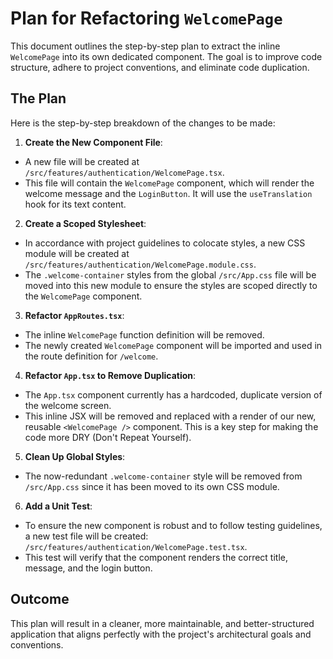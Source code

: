 # Plan for Refactoring `WelcomePage`

This document outlines the step-by-step plan to extract the inline `WelcomePage` into its own dedicated component. The goal is to improve code structure, adhere to project conventions, and eliminate code duplication.

## The Plan

Here is the step-by-step breakdown of the changes to be made:

1.  **Create the New Component File**:
  -   A new file will be created at `/src/features/authentication/WelcomePage.tsx`.
  -   This file will contain the `WelcomePage` component, which will render the welcome message and the `LoginButton`. It will use the `useTranslation` hook for its text content.

2.  **Create a Scoped Stylesheet**:
  -   In accordance with project guidelines to colocate styles, a new CSS module will be created at `/src/features/authentication/WelcomePage.module.css`.
  -   The `.welcome-container` styles from the global `/src/App.css` file will be moved into this new module to ensure the styles are scoped directly to the `WelcomePage` component.

3.  **Refactor `AppRoutes.tsx`**:
  -   The inline `WelcomePage` function definition will be removed.
  -   The newly created `WelcomePage` component will be imported and used in the route definition for `/welcome`.

4.  **Refactor `App.tsx` to Remove Duplication**:
  -   The `App.tsx` component currently has a hardcoded, duplicate version of the welcome screen.
  -   This inline JSX will be removed and replaced with a render of our new, reusable `<WelcomePage />` component. This is a key step for making the code more DRY (Don't Repeat Yourself).

5.  **Clean Up Global Styles**:
  -   The now-redundant `.welcome-container` style will be removed from `/src/App.css` since it has been moved to its own CSS module.

6.  **Add a Unit Test**:
  -   To ensure the new component is robust and to follow testing guidelines, a new test file will be created: `/src/features/authentication/WelcomePage.test.tsx`.
  -   This test will verify that the component renders the correct title, message, and the login button.

## Outcome

This plan will result in a cleaner, more maintainable, and better-structured application that aligns perfectly with the project's architectural goals and conventions.
